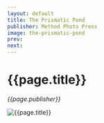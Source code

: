 ```yaml
---
layout: default
title: The Prismatic Pond
publisher: Method Photo Press
image: the-prismatic-pond
prev: 
next:
---
```


# {{page.title}}<br />
*{{page.publisher}}*

![{{page.title}}]({{page.image}}.webp "{{page.title}}")